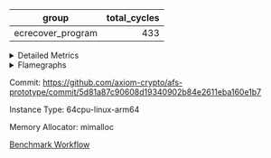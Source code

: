 | group | total_cycles |
| --- | --- |
| ecrecover_program | <div style='text-align: right'>433</div>  |


<details>
<summary>Detailed Metrics</summary>

| group | collect_metrics | total_cycles |
| --- | --- | --- |
| ecrecover_program | true | <div style='text-align: right'>433</div>  |

| group | total_cycles |
| --- | --- |
| ecrecover_program | <div style='text-align: right'>433</div>  |

</details>



<details>
<summary>Flamegraphs</summary>

[![](https://axiom-public-data-sandbox-us-east-1.s3.us-east-1.amazonaws.com/benchmark/github/flamegraphs/5d81a87c90608d19340902b84e2611eba160e1b7/ecrecover-2-2-64cpu-linux-arm64-mimalloc-ecrecover_program.dsl_ir.opcode.air_name.cells_used.reverse.svg)](https://axiom-public-data-sandbox-us-east-1.s3.us-east-1.amazonaws.com/benchmark/github/flamegraphs/5d81a87c90608d19340902b84e2611eba160e1b7/ecrecover-2-2-64cpu-linux-arm64-mimalloc-ecrecover_program.dsl_ir.opcode.air_name.cells_used.reverse.svg)
[![](https://axiom-public-data-sandbox-us-east-1.s3.us-east-1.amazonaws.com/benchmark/github/flamegraphs/5d81a87c90608d19340902b84e2611eba160e1b7/ecrecover-2-2-64cpu-linux-arm64-mimalloc-ecrecover_program.dsl_ir.opcode.air_name.cells_used.svg)](https://axiom-public-data-sandbox-us-east-1.s3.us-east-1.amazonaws.com/benchmark/github/flamegraphs/5d81a87c90608d19340902b84e2611eba160e1b7/ecrecover-2-2-64cpu-linux-arm64-mimalloc-ecrecover_program.dsl_ir.opcode.air_name.cells_used.svg)
[![](https://axiom-public-data-sandbox-us-east-1.s3.us-east-1.amazonaws.com/benchmark/github/flamegraphs/5d81a87c90608d19340902b84e2611eba160e1b7/ecrecover-2-2-64cpu-linux-arm64-mimalloc-ecrecover_program.dsl_ir.opcode.frequency.reverse.svg)](https://axiom-public-data-sandbox-us-east-1.s3.us-east-1.amazonaws.com/benchmark/github/flamegraphs/5d81a87c90608d19340902b84e2611eba160e1b7/ecrecover-2-2-64cpu-linux-arm64-mimalloc-ecrecover_program.dsl_ir.opcode.frequency.reverse.svg)
[![](https://axiom-public-data-sandbox-us-east-1.s3.us-east-1.amazonaws.com/benchmark/github/flamegraphs/5d81a87c90608d19340902b84e2611eba160e1b7/ecrecover-2-2-64cpu-linux-arm64-mimalloc-ecrecover_program.dsl_ir.opcode.frequency.svg)](https://axiom-public-data-sandbox-us-east-1.s3.us-east-1.amazonaws.com/benchmark/github/flamegraphs/5d81a87c90608d19340902b84e2611eba160e1b7/ecrecover-2-2-64cpu-linux-arm64-mimalloc-ecrecover_program.dsl_ir.opcode.frequency.svg)

</details>

Commit: https://github.com/axiom-crypto/afs-prototype/commit/5d81a87c90608d19340902b84e2611eba160e1b7

Instance Type: 64cpu-linux-arm64

Memory Allocator: mimalloc

[Benchmark Workflow](https://github.com/axiom-crypto/afs-prototype/actions/runs/11967491259)
